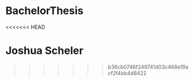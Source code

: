 # BachelorThesis
<<<<<<< HEAD

Joshua Scheler
=======
>>>>>>> b36cb0746f249741d03c468e19acf2f4bb4d8422
